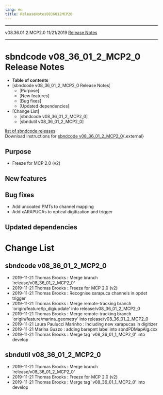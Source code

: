 ```yaml
---
lang: en
title: ReleaseNotes0836012MCP20
---
```


  -------------------- ------------ -- -- ------------------------------------------------------------
  v08.36.01.2.MCP2.0   11/21/2019         [Release Notes](ReleaseNotes0836012MCP20.html)
  -------------------- ------------ -- -- ------------------------------------------------------------



sbndcode v08\_36\_01\_2\_MCP2\_0 Release Notes
===========================================================================================================

-   **Table of contents**
-   [sbndcode v08\_36\_01\_2\_MCP2\_0 Release
    Notes]
    -   [Purpose]
    -   [New features]
    -   [Bug fixes]
    -   [Updated dependencies]
-   [Change List]
    -   [sbndcode v08\_36\_01\_2\_MCP2\_0]
    -   [sbndutil v08\_36\_01\_2\_MCP2\_0]

[list of sbndcode
releases](List_of_SBND_code_releases.html)\
Download instructions for [sbndcode
v08\_36\_01\_2\_MCP2\_0](http://scisoft.fnal.gov/scisoft/bundles/sbnd/v08_36_01_2_MCP2_0/sbndcode-v08_36_01_2_MCP2_0.html){.external}



Purpose
----------------------------------

-   Freeze for MCP 2.0 (v2)



New features
--------------------------------------------



Bug fixes
--------------------------------------

-   Add uncoated PMTs to channel mapping
-   Add xARAPUCAs to optical digitization and trigger



Updated dependencies
------------------------------------------------------------



Change List
==========================================



sbndcode v08\_36\_01\_2\_MCP2\_0
-------------------------------------------------------------------------------

-   2019-11-21 Thomas Brooks : Merge branch
    \'release/v08\_36\_01\_2\_MCP2\_0\'
-   2019-11-21 Thomas Brooks : Freeze for MCP 2.0 (v2)
-   2019-11-21 Thomas Brooks : Recognise xarapuca channels in opdet
    trigger
-   2019-11-21 Thomas Brooks : Merge remote-tracking branch
    \'origin/feature/lp\_digiupdate\' into
    release/v08\_36\_01\_2\_MCP2\_0
-   2019-11-21 Thomas Brooks : Merge remote-tracking branch
    \'origin/feature/marina\_geometry\' into
    release/v08\_36\_01\_2\_MCP2\_0
-   2019-11-21 Laura Paulucci Marinho : Including new xarapucas in
    digitizer
-   2019-11-21 Marina Guzzo : adding barepmt label into sbndPDMapAlg.cxx
-   2019-11-21 Thomas Brooks : Merge tag \'v08\_36\_01\_1\_MCP2\_0\'
    into develop



sbndutil v08\_36\_01\_2\_MCP2\_0
-------------------------------------------------------------------------------

-   2019-11-21 Thomas Brooks : Merge branch
    \'release/v08\_36\_01\_2\_MCP2\_0\'
-   2019-11-21 Thomas Brooks : Freeze for MCP 2.0 (v2)
-   2019-11-21 Thomas Brooks : Merge tag \'v08\_36\_01\_1\_MCP2\_0\'
    into develop
